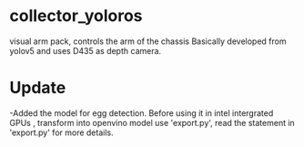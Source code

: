 # collector_yoloros
visual arm pack, controls the arm of the chassis
Basically developed from yolov5 and uses D435 as depth camera.
# Update
-Added the model for egg detection. Before using it in intel intergrated GPUs , transform into openvino model use 'export.py', read the statement in 'export.py' for more details. 
